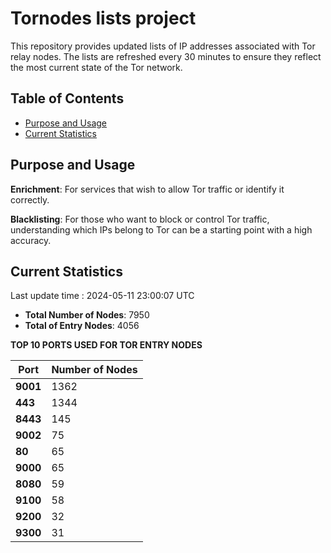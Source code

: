# Tornodes lists project

This repository provides updated lists of IP addresses associated with Tor relay nodes. The lists are refreshed every 30 minutes to ensure they reflect the most current state of the Tor network.

## Table of Contents

- [Purpose and Usage](#purpose-and-usage)
- [Current Statistics](#current-statistics)


## Purpose and Usage

**Enrichment**: For services that wish to allow Tor traffic or identify it correctly.

**Blacklisting**: For those who want to block or control Tor traffic, understanding which IPs belong to Tor can be a starting point with a high accuracy.

## Current Statistics

Last update time : 2024-05-11 23:00:07 UTC

- **Total Number of Nodes**: 7950
- **Total of Entry Nodes**: 4056

**TOP 10 PORTS USED FOR TOR ENTRY NODES**

| **Port** | **Number of Nodes** |
|------|-----------------|
| **9001**   | 1362  |
| **443**   | 1344  |
| **8443**   | 145  |
| **9002**   | 75  |
| **80**   | 65  |
| **9000**   | 65  |
| **8080**   | 59  |
| **9100**   | 58  |
| **9200**   | 32  |
| **9300**   | 31  |

